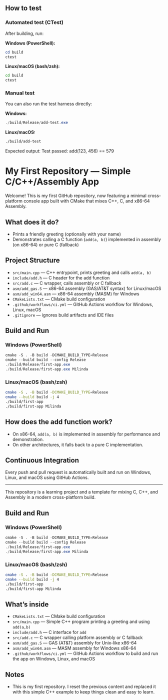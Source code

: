 ## How to test

### Automated test (CTest)
After building, run:

**Windows (PowerShell):**
```powershell
cd build
ctest
```

**Linux/macOS (bash/zsh):**
```bash
cd build
ctest
```

### Manual test
You can also run the test harness directly:

**Windows:**
```powershell
./build/Release/add-test.exe
```

**Linux/macOS:**
```bash
./build/add-test
```

Expected output:
Test passed: add(123, 456) == 579

# My First Repository — Simple C/C++/Assembly App

Welcome! This is my first GitHub repository, now featuring a minimal cross-platform console app built with CMake that mixes C++, C, and x86-64 Assembly.

## What does it do?
- Prints a friendly greeting (optionally with your name)
- Demonstrates calling a C function (`add(a, b)`) implemented in assembly (on x86-64) or pure C (fallback)

## Project Structure
- `src/main.cpp` — C++ entrypoint, prints greeting and calls `add(a, b)`
- `include/add.h` — C header for the add function
- `src/add.c` — C wrapper, calls assembly or C fallback
- `asm/add_gas.S` — x86-64 assembly (GAS/AT&T syntax) for Linux/macOS
- `asm/add_win64.asm` — x86-64 assembly (MASM) for Windows
- `CMakeLists.txt` — CMake build configuration
- `.github/workflows/ci.yml` — GitHub Actions workflow for Windows, Linux, macOS
- `.gitignore` — ignores build artifacts and IDE files

## Build and Run

### Windows (PowerShell)
```powershell
cmake -S . -B build -DCMAKE_BUILD_TYPE=Release
cmake --build build --config Release
./build/Release/first-app.exe
./build/Release/first-app.exe Milinda
```

### Linux/macOS (bash/zsh)
```bash
cmake -S . -B build -DCMAKE_BUILD_TYPE=Release
cmake --build build -j 4
./build/first-app
./build/first-app Milinda
```

## How does the add function work?
- On x86-64, `add(a, b)` is implemented in assembly for performance and demonstration.
- On other architectures, it falls back to a pure C implementation.

## Continuous Integration
Every push and pull request is automatically built and run on Windows, Linux, and macOS using GitHub Actions.

---
This repository is a learning project and a template for mixing C, C++, and Assembly in a modern cross-platform build.

## Build and Run

### Windows (PowerShell)
```powershell
cmake -S . -B build -DCMAKE_BUILD_TYPE=Release
cmake --build build --config Release
./build/Release/first-app.exe
./build/Release/first-app.exe Milinda
```

### Linux/macOS (bash/zsh)
```bash
cmake -S . -B build -DCMAKE_BUILD_TYPE=Release
cmake --build build -j 4
./build/first-app
./build/first-app Milinda
```

## What’s inside
- `CMakeLists.txt` — CMake build configuration
- `src/main.cpp` — Simple C++ program printing a greeting and using `add(a,b)`
- `include/add.h` — C interface for `add`
- `src/add.c` — C wrapper calling platform assembly or C fallback
- `asm/add_gas.S` — GAS (AT&T) assembly for Unix-like x86-64
- `asm/add_win64.asm` — MASM assembly for Windows x86-64
- `.github/workflows/ci.yml` — GitHub Actions workflow to build and run the app on Windows, Linux, and macOS

## Notes
- This is my first repository. I reset the previous content and replaced it with this simple C++ example to keep things clean and easy to learn.

